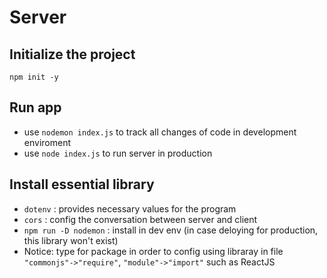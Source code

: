 # Server

## Initialize the project

```shell
npm init -y
```

## Run app

- use ```nodemon index.js``` to track all changes of code in development enviroment
- use ```node index.js``` to run server in production

## Install essential library

- ```dotenv``` : provides necessary values ​​for the program
- ```cors``` : config the conversation between server and client
- ```npm run -D nodemon``` : install in dev env (in case deloying for production, this library won't exist)
- Notice: type for package in order to config using libraray in file ```"commonjs"->"require"```, ```"module"->"import"``` such as ReactJS
